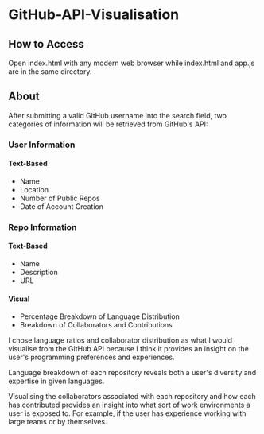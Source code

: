# GitHub-API-Visualisation

## How to Access
Open index.html with any modern web browser while index.html and app.js are in the same directory.


## About
After submitting a valid GitHub username into the search field, two categories of information will be retrieved from GitHub's API:

### User Information

#### Text-Based
- Name
- Location
- Number of Public Repos
 - Date of Account Creation

### Repo Information

#### Text-Based
- Name
- Description
- URL

#### Visual
- Percentage Breakdown of Language Distribution
- Breakdown of Collaborators and Contributions


I chose language ratios and collaborator distribution as what I would visualise from the GitHub API because I think it provides an insight on the user's programming preferences and experiences.

Language breakdown of each repository reveals both a user's diversity and expertise in given languages.

Visualising the collaborators associated with each repository and how each has contributed provides an insight into what sort of work environments a user is exposed to. For example, if the user has experience working with large teams or by themselves.
